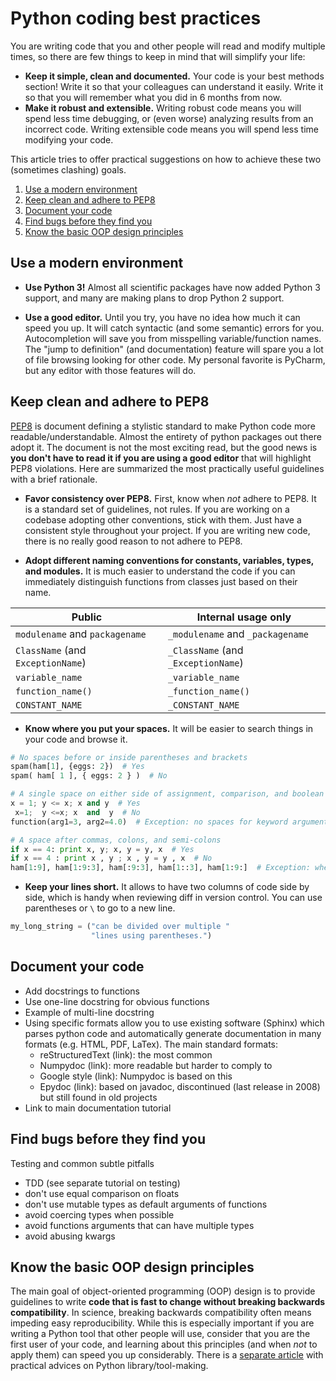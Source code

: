 # Python coding best practices

You are writing code that you and other people will read and modify multiple times, so there are few things to keep in mind that will simplify your life:
- **Keep it simple, clean and documented.** Your code is your best methods section! Write it so that your colleagues can understand it easily. Write it so that you will remember what you did in 6 months from now.
- **Make it robust and extensible.** Writing robust code means you will spend less time debugging, or (even worse) analyzing results from an incorrect code. Writing extensible code means you will spend less time modifying your code.

This article tries to offer practical suggestions on how to achieve these two (sometimes clashing) goals.

1. [Use a modern environment](#use-a-modern-environment)
2. [Keep clean and adhere to PEP8](#keep-clean-and-adhere-to-pep8)
3. [Document your code](#document-your-code)
4. [Find bugs before they find you](#find-bugs-before-they-find-you)
5. [Know the basic OOP design principles](#know-the-basic-oop-design-principles)


## Use a modern environment

- **Use Python 3!** Almost all scientific packages have now added Python 3 support, and many are making plans to drop Python 2 support.

- **Use a good editor.** Until you try, you have no idea how much it can speed you up. It will catch syntactic (and some semantic) errors for you. Autocompletion will save you from misspelling variable/function names. The "jump to definition" (and documentation) feature will spare you a lot of file browsing looking for other code. My personal favorite is PyCharm, but any editor with those features will do.


## Keep clean and adhere to PEP8

[PEP8](https://www.python.org/dev/peps/pep-0008/) is document defining a stylistic standard to make Python code more readable/understandable. Almost the entirety of python packages out there adopt it. The document is not the most exciting read, but the good news is __you don't have to read it if you are using a good editor__ that will highlight PEP8 violations. Here are summarized the most practically useful guidelines with a brief rationale.

- **Favor consistency over PEP8.** First, know when *not* adhere to PEP8. It is a standard set of guidelines, not rules. If you are working on a codebase adopting other conventions, stick with them. Just have a consistent style throughout your project. If you are writing new code, there is no really good reason to not adhere to PEP8.

- **Adopt different naming conventions for constants, variables, types, and modules.** It is much easier to understand the code if you can immediately distinguish functions from classes just based on their name.

Public | Internal usage only
-------|--------------------
`modulename` and `packagename` | `_modulename` and `_packagename`
`ClassName` (and `ExceptionName`) | `_ClassName` (and `_ExceptionName`)
`variable_name` | `_variable_name`
`function_name()` | `_function_name()`
`CONSTANT_NAME` | `_CONSTANT_NAME`

- **Know where you put your spaces.** It will be easier to search things in your code and browse it.
```python
# No spaces before or inside parentheses and brackets
spam(ham[1], {eggs: 2})  # Yes
spam( ham[ 1 ], { eggs: 2 } )  # No

# A single space on either side of assignment, comparison, and boolean operators
x = 1; y <= x; x and y  # Yes
 x=1;  y <=x; x  and  y  # No
function(arg1=3, arg2=4.0)  # Exception: no spaces for keyword arguments

# A space after commas, colons, and semi-colons
if x == 4: print x, y; x, y = y, x  # Yes
if x == 4 : print x , y ; x , y = y , x  # No
ham[1:9], ham[1:9:3], ham[:9:3], ham[1::3], ham[1:9:]  # Exception: when using colon as slice operator
```

- **Keep your lines short.** It allows to have two columns of code side by side, which is handy when reviewing diff in version control. You can use parentheses or `\` to go to a new line.
```python
my_long_string = ("can be divided over multiple "
                  "lines using parentheses.")
```

## Document your code
- Add docstrings to functions
- Use one-line docstring for obvious functions
- Example of multi-line docstring
- Using specific formats allow you to use existing software (Sphinx) which parses python code and automatically generate documentation in many formats (e.g. HTML, PDF, LaTex). The main standard formats:
	- reStructuredText (link): the most common
	- Numpydoc (link): more readable but harder to comply to
	- Google style (link): Numpydoc is based on this
	- Epydoc (link): based on javadoc, discontinued (last release in 2008) but still found in old projects
- Link to main documentation tutorial

## Find bugs before they find you
Testing and common subtle pitfalls
- TDD (see separate tutorial on testing)
- don't use equal comparison on floats
- don't use mutable types as default arguments of functions
- avoid coercing types when possible
- avoid functions arguments that can have multiple types
- avoid abusing kwargs

## Know the basic OOP design principles
The main goal of object-oriented programming (OOP) design is to provide guidelines to write **code that is fast to change without breaking backwards compatibility**. In science, breaking backwards compatibility often means impeding easy reproducibility. While this is especially important if you are writing a Python tool that other people will use, consider that you are the first user of your code, and learning about this principles (and when _not_ to apply them) can speed you up considerably. There is a [separate article]() with practical advices on Python library/tool-making.
